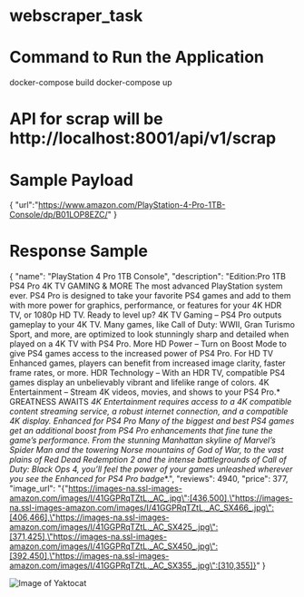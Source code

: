 # webscraper_task




# Command to Run the Application
   docker-compose build
   docker-compose up


# API for scrap will be http://localhost:8001/api/v1/scrap 

# Sample Payload 
{
    "url":"https://www.amazon.com/PlayStation-4-Pro-1TB-Console/dp/B01LOP8EZC/"
 }


# Response Sample 
{
    "name": "PlayStation 4 Pro 1TB Console",
    "description": "Edition:Pro 1TB       PS4 Pro 4K TV GAMING & MORE The most advanced PlayStation system ever. PS4 Pro is designed to take your favorite PS4 games and add to them with more power for graphics, performance, or features for your 4K HDR TV, or 1080p HD TV. Ready to level up?  4K TV Gaming – PS4 Pro outputs gameplay to your 4K TV. Many games, like Call of Duty: WWII, Gran Turismo Sport, and more, are optimized to look stunningly sharp and detailed when played on a 4K TV with PS4 Pro. More HD Power – Turn on Boost Mode to give PS4 games access to the increased power of PS4 Pro. For HD TV Enhanced games, players can benefit from increased image clarity, faster frame rates, or more. HDR Technology – With an HDR TV, compatible PS4 games display an unbelievably vibrant and lifelike range of colors. 4K Entertainment – Stream 4K videos, movies, and shows to your PS4 Pro.*  GREATNESS AWAITS *4K Entertainment requires access to a 4K compatible content streaming service, a robust internet connection, and a compatible 4K display. Enhanced for PS4 Pro Many of the biggest and best PS4 games get an additional boost from PS4 Pro enhancements that fine tune the game’s performance. From the stunning Manhattan skyline of Marvel’s Spider Man and the towering Norse mountains of God of War, to the vast plains of Red Dead Redemption 2 and the intense battlegrounds of Call of Duty: Black Ops 4, you’ll feel the power of your games unleashed wherever you see the Enhanced for PS4 Pro badge**.",
    "reviews": 4940,
    "price": 377,
    "image_url": "{\"https://images-na.ssl-images-amazon.com/images/I/41GGPRqTZtL._AC_.jpg\":[436,500],\"https://images-na.ssl-images-amazon.com/images/I/41GGPRqTZtL._AC_SX466_.jpg\":[406,466],\"https://images-na.ssl-images-amazon.com/images/I/41GGPRqTZtL._AC_SX425_.jpg\":[371,425],\"https://images-na.ssl-images-amazon.com/images/I/41GGPRqTZtL._AC_SX450_.jpg\":[392,450],\"https://images-na.ssl-images-amazon.com/images/I/41GGPRqTZtL._AC_SX355_.jpg\":[310,355]}"
}

![Image of Yaktocat](https://github.com/rajamaniraja/webscraper_task/arch.png)